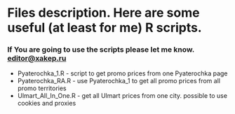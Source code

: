 # Files description. Here are some useful (at least for me) R scripts.
### If You are going to use the scripts please let me know. editor@xakep.ru

* Pyaterochka_1.R - script to get promo prices from one Pyaterochka page
* Pyaterochka_RA.R - use Pyaterochka_1 to get all promo prices from all promo territories
* Ulmart_All_In_One.R - get all Ulmart prices from one city. possible to use cookies and proxies
